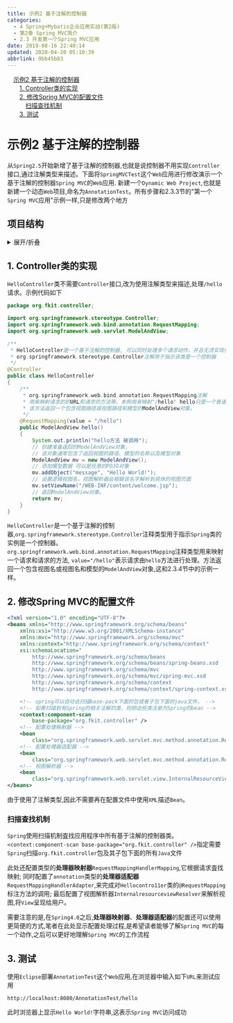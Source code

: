 ```yaml
---
title: 示例2 基于注解的控制器
categories: 
  - 4 Spring+Mybatis企业应用实战(第2版)
  - 第2章 Spring MVC简介
  - 2.3 开发第一个Spring MVC应用
date: 2019-08-16 22:40:14
updated: 2020-04-20 05:10:39
abbrlink: 9bb45b83
---
```

<div id='my_toc'><a href="/JavaReadingNotes/9bb45b83/#示例2-基于注解的控制器" class="header_1">示例2 基于注解的控制器</a>&nbsp;<br><a href="/JavaReadingNotes/9bb45b83/#1-Controller类的实现" class="header_2">1. Controller类的实现</a>&nbsp;<br><a href="/JavaReadingNotes/9bb45b83/#2-修改Spring-MVC的配置文件" class="header_2">2. 修改Spring MVC的配置文件</a>&nbsp;<br><a href="/JavaReadingNotes/9bb45b83/#扫描查找机制" class="header_3">扫描查找机制</a>&nbsp;<br><a href="/JavaReadingNotes/9bb45b83/#3-测试" class="header_2">3. 测试</a>&nbsp;<br></div>
<style>.header_1{margin-left: 1em;}.header_2{margin-left: 2em;}.header_3{margin-left: 3em;}.header_4{margin-left: 4em;}.header_5{margin-left: 5em;}.header_6{margin-left: 6em;}</style>
<!--more-->
<script>if (navigator.platform.search('arm')==-1){document.getElementById('my_toc').style.display = 'none';}var e,p = document.getElementsByTagName('p');while (p.length>0) {e = p[0];e.parentElement.removeChild(e);}</script>

<!--end-->
<!--SSTStart-->
# 示例2 基于注解的控制器
从`Spring2.5`开始新增了基于注解的控制器,也就是说控制器不用实现`Controller`接口,通过注解类型来描述。下面将`SpringMVCTest`这个`Web`应用进行修改演示一个基于注解的控制器`Spring MVC`的`Web`应用.
新建一个`Dynamic Web Project`,也就是新建一个动态`Web`项目,命名为`AnnotationTest`。所有步骤和2.3.3节的"第一个`Spring MVC`应用"示例一样,只是修改两个地方
## 项目结构
<details><summary>展开/折叠</summary><pre>
G:\Desktop\随书源码\Spring+Mybatis企业应用实战(第2版)\codes\02\AnnotationTest
├─src\
│ └─org\
│   └─fkit\
│     └─controller\
│       └─HelloController.java
└─WebContent\
  ├─META-INF\
  │ └─MANIFEST.MF
  └─WEB-INF\
    ├─content\
    │ └─welcome.jsp
    ├─lib\
    │ ├─commons-logging-1.2.jar
    │ ├─spring-aop-5.0.1.RELEASE.jar
    │ ├─spring-aspects-5.0.1.RELEASE.jar
    │ ├─spring-beans-5.0.1.RELEASE.jar
    │ ├─spring-context-5.0.1.RELEASE.jar
    │ ├─spring-context-indexer-5.0.1.RELEASE.jar
    │ ├─spring-context-support-5.0.1.RELEASE.jar
    │ ├─spring-core-5.0.1.RELEASE.jar
    │ ├─spring-expression-5.0.1.RELEASE.jar
    │ ├─spring-instrument-5.0.1.RELEASE.jar
    │ ├─spring-jcl-5.0.1.RELEASE.jar
    │ ├─spring-jdbc-5.0.1.RELEASE.jar
    │ ├─spring-jms-5.0.1.RELEASE.jar
    │ ├─spring-messaging-5.0.1.RELEASE.jar
    │ ├─spring-orm-5.0.1.RELEASE.jar
    │ ├─spring-oxm-5.0.1.RELEASE.jar
    │ ├─spring-test-5.0.1.RELEASE.jar
    │ ├─spring-tx-5.0.1.RELEASE.jar
    │ ├─spring-web-5.0.1.RELEASE.jar
    │ ├─spring-webflux-5.0.1.RELEASE.jar
    │ ├─spring-webmvc-5.0.1.RELEASE.jar
    │ └─spring-websocket-5.0.1.RELEASE.jar
    ├─springmvc-config.xml
    └─web.xml
</pre></details>

## 1. Controller类的实现
`HelloController`类不需要`Controller`接口,改为使用注解类型来描述,处理`/hello`请求。示例代码如下
```java
package org.fkit.controller;

import org.springframework.stereotype.Controller;
import org.springframework.web.bind.annotation.RequestMapping;
import org.springframework.web.servlet.ModelAndView;

/**
 * HelloController是一个基于注解的控制器, 可以同时处理多个请求动作，并且无须实现任何接口。
 * org.springframework.stereotype.Controller注解用于指示该类是一个控制器
 */
@Controller
public class HelloController
{
    /**
     * org.springframework.web.bind.annotation.RequestMapping注解
     * 用来映射请求的的URL和请求的方法等。本例用来映射"/hello" hello只是一个普通方法。
     * 该方法返回一个包含视图路径或视图路径和模型的ModelAndView对象。
     */
    @RequestMapping(value = "/hello")
    public ModelAndView hello()
    {
        System.out.println("hello方法 被调用");
        // 创建准备返回的ModelAndView对象，
        // 该对象通常包含了返回视图的路径、模型的名称以及模型对象
        ModelAndView mv = new ModelAndView();
        // 添加模型数据 可以是任意的POJO对象
        mv.addObject("message", "Hello World!");
        // 设置逻辑视图名，视图解析器会根据该名字解析到具体的视图页面
        mv.setViewName("/WEB-INF/content/welcome.jsp");
        // 返回ModelAndView对象。
        return mv;
    }
}
```
`HelloController`是一个基于注解的控制器,`org.springframework.stereotype.Controller`注释类型用于指示`Spring`类的实例是一个控制器。`org.springframework.web.bind.annotation.RequestMapping`注释类型用来映射一个请求和请求的方法, `value="/hello"`表示请求由`hello`方法进行处理。方法返回一个包含视图名或视图名和模型的`ModelAndView`对象,这和2.3.4节中的示例一样。
## 2. 修改Spring MVC的配置文件
```xml
<?xml version="1.0" encoding="UTF-8"?>
<beans xmlns="http://www.springframework.org/schema/beans"
    xmlns:xsi="http://www.w3.org/2001/XMLSchema-instance"
    xmlns:mvc="http://www.springframework.org/schema/mvc"
    xmlns:context="http://www.springframework.org/schema/context"
    xsi:schemaLocation="
        http://www.springframework.org/schema/beans
        http://www.springframework.org/schema/beans/spring-beans.xsd
        http://www.springframework.org/schema/mvc
        http://www.springframework.org/schema/mvc/spring-mvc.xsd     
        http://www.springframework.org/schema/context
        http://www.springframework.org/schema/context/spring-context.xsd">

    <!-- spring可以自动去扫描base-pack下面的包或者子包下面的java文件， -->
    <!-- 如果扫描到有Spring的相关注解的类，则把这些类注册为Spring的bean -->
    <context:component-scan
        base-package="org.fkit.controller" />
    <!-- 配置处理映射器 -->
    <bean
        class="org.springframework.web.servlet.mvc.method.annotation.RequestMappingHandlerMapping"/>
    <!-- 配置处理器适配器 -->
    <bean
        class="org.springframework.web.servlet.mvc.method.annotation.RequestMappingHandlerAdapter"/>
    <!-- 视图解析器 -->
    <bean
        class="org.springframework.web.servlet.view.InternalResourceViewResolver"/>
</beans>
```
由于使用了注解类型,因此不需要再在配置文件中使用`XML`描述`Bean`。 
### 扫描查找机制
`Spring`使用扫描机制査找应用程序中所有基于注解的控制器类。`<context:component-scan base-package="org.fkit.controller" />`指定需要`Spring`扫描`org.fkit.controller`包及其子包下面的所有`Java`文件

此处还配置类型的**处理器映射器**`RequestMappingHandlerMapping`,它根据请求査找映射;
同时配置了`annotation`类型的**处理器适配器**`RequestMappingHandlerAdapter`,来完成对`Hellocontro11er`类的`@RequestMapping`标注方法的调用;
最后配置了视图解析器`InternalresourceviewResolver`来解析视图,将`View`呈现给用户。

需要注意的是,在`Spring4.0`之后,**处理器映射器**、**处理器适配器**的配置还可以使用更简便的方式,笔者在此处显示配置处理过程,是希望读者能够了解`Spring MVC`的每一个动作,之后可以更好地理解`Spring MVC`的工作流程
## 3. 测试
使用`Eclipse`部署`AnnotationTest`这个`Web`应用,在浏览器中输入如下`URL`来测试应用
```
http://localhost:8080/AnnotationTest/hello
```
此时浏览器上显示`Hello World!`字符串,这表示`Spring MVC`访问成功
<!--SSTStop-->
